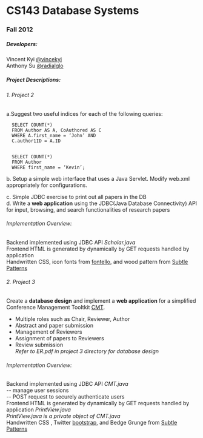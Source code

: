 # CS143 Database Systems 
### Fall 2012
##### Developers: 

  Vincent Kyi [@vincekyi](https://github.com/vincekyi)  
  Anthony Su  [@radialglo](https://github.com/radialglo)

##### Project Descriptions: 

###### 1. Project 2
    
  a.Suggest two useful indices for each of the following queries:  
       
      SELECT COUNT(*)
      FROM Author AS A, CoAuthored AS C
      WHERE A.first_name = ‘John’ AND
      C.author1ID = A.ID
     

      SELECT COUNT(*)
      FROM Author
      WHERE first_name = ‘Kevin’;
    

  b. Setup a simple web interface that uses a Java Servlet. Modify web.xml appropriately for configurations.    

  c. Simple JDBC exercise to print out all papers in the DB  
  d. Write a **web application** using the JDBC(Java Database Connectivity) API for input, browsing, and search functionalities of research papers

###### Implementation Overview:
   Backend implemented using JDBC API  *Scholar.java*  
   Frontend HTML is generated by dynamically by GET requests handled by application  
   Handwritten CSS, icon fonts from [fontello](http://www.fontello.com), and wood pattern from [Subtle Patterns](http://www.subtlepatterns.com)

###### 2. Project 3
  Create a **database design** and implement a **web application** for a simplified Conference Management Tooltkit [CMT](http://cmt.research.microsoft.com/cmt/).  
+ Multiple roles such as Chair, Reviewer, Author  
+ Abstract and paper submission  
+ Management of Reviewers  
+ Assignment of papers to Reviewers  
+ Review submission  
*Refer to ER.pdf in project 3 directory for database design*


###### Implementation Overview:
   Backend implemented using JDBC API  *CMT.java*  
     -- manage user sessions  
     -- POST request to securely authenticate users  
   Frontend HTML is generated by dynamically by GET requests handled by application  *PrintView.java*  
   *PrintView.java is a private object of CMT.java*  
   Handwritten CSS , Twitter [bootstrap](http://twitter.github.com/bootstrap/), and Bedge Grunge from [Subtle Patterns](http://www.subtlepatterns.com)
